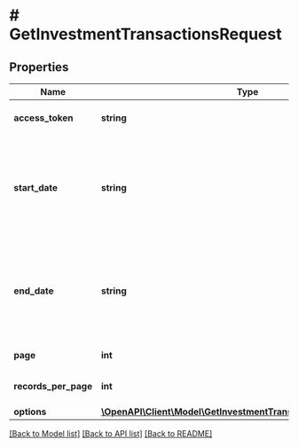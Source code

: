 # # GetInvestmentTransactionsRequest

## Properties

Name | Type | Description | Notes
------------ | ------------- | ------------- | -------------
**access_token** | **string** | Access token for authentication |
**start_date** | **string** | The earliest date for which data should be returned. Dates should be formatted as YYYY-MM-DD. |
**end_date** | **string** | The latest date for which data should be returned. Dates should be formatted as YYYY-MM-DD. |
**page** | **int** | Specify current page. |
**records_per_page** | **int** | Number of items per page. | [default to 25]
**options** | [**\OpenAPI\Client\Model\GetInvestmentTransactionsRequestOptions**](GetInvestmentTransactionsRequestOptions.md) |  | [optional]

[[Back to Model list]](../../README.md#models) [[Back to API list]](../../README.md#endpoints) [[Back to README]](../../README.md)
